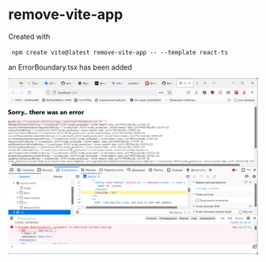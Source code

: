 # remove-vite-app

Created with

` npm create vite@latest remove-vite-app -- --template react-ts`

an ErrorBoundary.tsx has been added

![Screenshot](screenshot.png)
